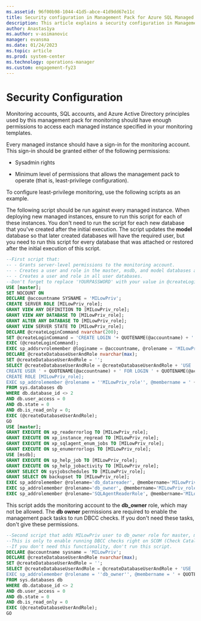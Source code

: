 ```yaml
---
ms.assetid: 96f00b98-1044-41d5-abce-41d9dd67e11c
title: Security configuration in Management Pack for Azure SQL Managed Instance
description: This article explains a security configuration in Management Pack for Azure SQL Managed Instance
author: Anastas1ya
ms.author: v-asimanovic
manager: evansma
ms.date: 01/24/2023
ms.topic: article
ms.prod: system-center
ms.technology: operations-manager
ms.custom: engagement-fy23
---
```


# Security Configuration

Monitoring accounts, SQL accounts, and Azure Active Directory principles used by this management pack for monitoring should have enough permissions to access each managed instance specified in your monitoring templates.

Every managed instance should have a sign-in for the monitoring account. This sign-in should be granted either of the following permissions:

- Sysadmin rights

- Minimum level of permissions that allows the management pack to operate (that is, least-privilege configuration).

To configure least-privilege monitoring, use the following scripts as an example.

The following script should be run against every managed instance. When deploying new managed instances, ensure to run this script for each of these instances. You don't need to run the script for each new database that you've created after the initial execution. The script updates the **model** database so that later created databases will have the required user, but you need to run this script for every database that was attached or restored after the initial execution of this script.

```SQL
--First script that:
-- - Grants server-level permissions to the monitoring account.
-- - Creates a user and role in the master, msdb, and model databases and grants the required permissions to it.
-- - Creates a user and role in all user databases.
--Don't forget to replace 'YOURPASSWORD' with your value in @createLoginCommand variable.
USE [master];
SET NOCOUNT ON
DECLARE @accountname SYSNAME = 'MILowPriv';
CREATE SERVER ROLE [MILowPriv_role];
GRANT VIEW ANY DEFINITION TO [MILowPriv_role];
GRANT VIEW ANY DATABASE TO [MILowPriv_role];
GRANT ALTER ANY DATABASE TO [MILowPriv_role];
GRANT VIEW SERVER STATE TO [MILowPriv_role];
DECLARE @createLoginCommand nvarchar(200);
SET @createLoginCommand = 'CREATE LOGIN '+ QUOTENAME(@accountname) + ' WITH PASSWORD=N''YOURPASSWORD'', DEFAULT_DATABASE=[master];'
EXEC (@createLoginCommand);
EXEC sp_addsrvrolemember @loginame = @accountname, @rolename = 'MILowPriv_role';
DECLARE @createDatabaseUserAndRole nvarchar(max);
SET @createDatabaseUserAndRole = '';
SELECT @createDatabaseUserAndRole = @createDatabaseUserAndRole + 'USE ' + QUOTENAME(db.name) + ';
CREATE USER ' + QUOTENAME(@accountname) + ' FOR LOGIN ' + QUOTENAME(@accountname) + ';
CREATE ROLE [MILowPriv_role];
EXEC sp_addrolemember @rolename = ''MILowPriv_role'', @membername = ' + QUOTENAME(@accountname) + ''
FROM sys.databases db
WHERE db.database_id <> 2
AND db.user_access = 0
AND db.state = 0
AND db.is_read_only = 0;
EXEC (@createDatabaseUserAndRole);
GO
USE [master];
GRANT EXECUTE ON xp_readerrorlog TO [MILowPriv_role];
GRANT EXECUTE ON xp_instance_regread TO [MILowPriv_role];
GRANT EXECUTE ON xp_sqlagent_enum_jobs TO [MILowPriv_role];
GRANT EXECUTE ON sp_enumerrorlogs TO [MILowPriv_role];
USE [msdb];
GRANT EXECUTE ON sp_help_job TO [MILowPriv_role];
GRANT EXECUTE ON sp_help_jobactivity TO [MILowPriv_role];
GRANT SELECT ON sysjobschedules TO [MILowPriv_role];
GRANT SELECT ON backupset TO [MILowPriv_role];
EXEC sp_addrolemember @rolename='db_datareader', @membername='MILowPriv_role';
EXEC sp_addrolemember @rolename='db_owner', @membername='MILowPriv_role';
EXEC sp_addrolemember @rolename='SQLAgentReaderRole', @membername='MILowPriv_role';
```

This script adds the monitoring account to the **db_owner** role, which may not be allowed. The **db owner** permissions are required to enable the management pack tasks to run DBCC checks. If you don't need these tasks, don't give these permissions.

```SQL
--Second script that adds MILowPriv user to db_owner role for master, msdb, model, and all user databases.
--This is only to enable running DBCC checks right on SCOM (Check Catalog, Check Database, Check Disk).
--If you don't need this functionality, don't run this script.
DECLARE @accountname sysname = 'MILowPriv';
DECLARE @createDatabaseUserAndRole nvarchar(max);
SET @createDatabaseUserAndRole = '';
SELECT @createDatabaseUserAndRole = @createDatabaseUserAndRole + 'USE ' + QUOTENAME(db.name) + ';
EXEC sp_addrolemember @rolename = ''db_owner'', @membername = ' + QUOTENAME(@accountname) + ''
FROM sys.databases db
WHERE db.database_id <> 2
AND db.user_access = 0
AND db.state = 0
AND db.is_read_only = 0
EXEC (@createDatabaseUserAndRole);
GO
```
